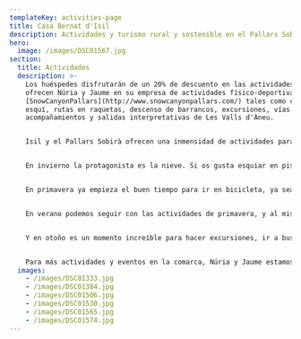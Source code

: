 ```yaml
---
templateKey: activities-page
title: Casa Bernat d'Isil
description: Actividades y turismo rural y sostenible en el Pallars Sobirà
hero:
  image: /images/DSC01567.jpg
section:
  title: Actividades
  description: >-
    Los huéspedes disfrutarán de un 20% de descuento en las actividades que
    ofrecen Núria y Jaume en su empresa de actividades físico-deportivas
    [SnowCanyonPallars](http://www.snowcanyonpallars.com/) tales como clases de
    esquí, rutas en raquetas, descenso de barrancos, excursiones, vías ferratas,
    acompañamientos y salidas interpretativas de Les Valls d'Àneu.


    Isil y el Pallars Sobirà ofrecen una inmensidad de actividades para todos los públicos, desde deportivas a lúdicas, culturales y gastronómicas.


    En invierno la protagonista es la nieve. Si os gusta esquiar en pistas tenemos Baqueira-Beret (17min hasta el aparcamiento de La Peülla), Espot-Esquí, Port-Ainé y Tavascan. Si lo que buscáis es esquí de fondo tenemos Tavascan, Virós-Vall Ferrera y Pla de Beret. El territorio también nos ofrece la oportunidad de hacer diferentes rutas con raquetas. Y las opciones de rutas de esquí de montaña son inagotables.


    En primavera ya empieza el buen tiempo para ir en bicicleta, ya sea la de carretera o la de montaña. Para ambas les Valls d'Àneu y El Pallars ofrecen unos itinerarios espectaculares. También comienzan las actividades de agua tan emocionantes como los barrancos o el rafting.


    En verano podemos seguir con las actividades de primavera, y al mismo tiempo, a Valls d'Àneu se suman los festivales culturales Esbaiola't, Dansàneu, Feira de la Cerveza d'Esterri d'Àneu, Festival de Música Antigua de los Pirineos, bajadas de fallas en Isil, València d'Àneu y Alós, fiestas mayores cada fin de semana y varias ferias, entre otras.


    Y en otoño es un momento increíble para hacer excursiones, ir a buscar setas o escuchar la brama del ciervo y contemplar el precioso espectáculo de los colores de los bosques.


    Para más actividades y eventos en la comarca, Núria y Jaume estamos a vuestra disposición para informaros.  También podéis informaros de todo consultando la web de [Turismo de Les Valls d'Àneu](https://www.turismevallsdaneu.com).
  images:
    - /images/DSC01333.jpg
    - /images/DSC01384.jpg
    - /images/DSC01506.jpg
    - /images/DSC01530.jpg
    - /images/DSC01565.jpg
    - /images/DSC01574.jpg
---
```

